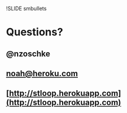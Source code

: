 !SLIDE smbullets
# Questions? #
## @nzoschke ##
## noah@heroku.com ##
## [http://stloop.herokuapp.com](http://stloop.herokuapp.com) ##
